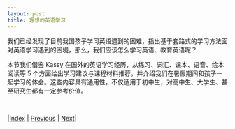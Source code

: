 ```yaml
---
layout: post
title: 理想的英语学习
---
```


我们已经发现了目前我国孩子学习英语遇到的困难，指出基于套路式的学习方法面对英语学习遇到的困境，那么，我们应该怎么学习英语、教育英语呢？

本节我们借鉴 Kassy 在国外的英语学习经历，从练习、词汇、课本、语音、绘本阅读等 5 个方面给出学习建议与课程材料推荐，并介绍我们在暑假期间和孩子一起学习的体会。这些内容具有通用性，不仅适用于初中生，对高中生、大学生、甚至研究生都有一定参考价值。

<br/>

|[Index](../../) | [Previous](1-7-pedagogy) | [Next](3-1-practise)|